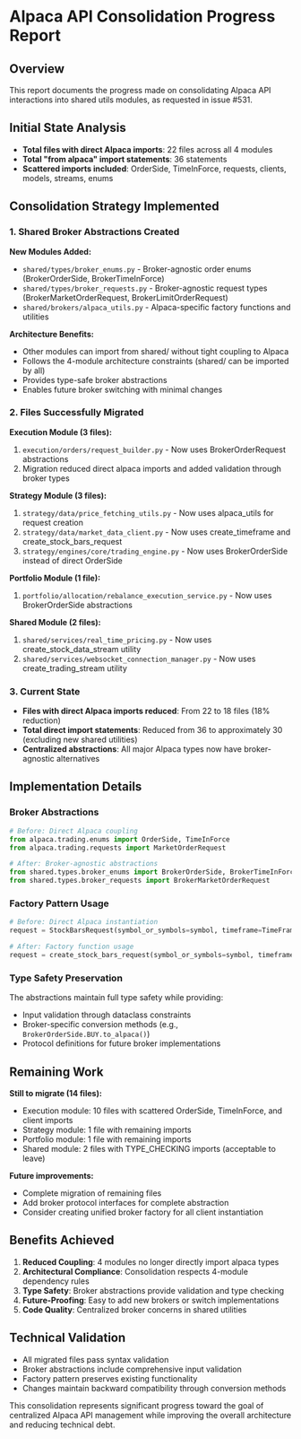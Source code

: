 # Alpaca API Consolidation Progress Report

## Overview

This report documents the progress made on consolidating Alpaca API interactions into shared utils modules, as requested in issue #531.

## Initial State Analysis

- **Total files with direct Alpaca imports**: 22 files across all 4 modules
- **Total "from alpaca" import statements**: 36 statements
- **Scattered imports included**: OrderSide, TimeInForce, requests, clients, models, streams, enums

## Consolidation Strategy Implemented

### 1. Shared Broker Abstractions Created

**New Modules Added:**
- `shared/types/broker_enums.py` - Broker-agnostic order enums (BrokerOrderSide, BrokerTimeInForce)
- `shared/types/broker_requests.py` - Broker-agnostic request types (BrokerMarketOrderRequest, BrokerLimitOrderRequest)
- `shared/brokers/alpaca_utils.py` - Alpaca-specific factory functions and utilities

**Architecture Benefits:**
- Other modules can import from shared/ without tight coupling to Alpaca
- Follows the 4-module architecture constraints (shared/ can be imported by all)
- Provides type-safe broker abstractions
- Enables future broker switching with minimal changes

### 2. Files Successfully Migrated

**Execution Module (3 files):**
1. `execution/orders/request_builder.py` - Now uses BrokerOrderRequest abstractions
2. Migration reduced direct alpaca imports and added validation through broker types

**Strategy Module (3 files):**
1. `strategy/data/price_fetching_utils.py` - Now uses alpaca_utils for request creation
2. `strategy/data/market_data_client.py` - Now uses create_timeframe and create_stock_bars_request
3. `strategy/engines/core/trading_engine.py` - Now uses BrokerOrderSide instead of direct OrderSide

**Portfolio Module (1 file):**
1. `portfolio/allocation/rebalance_execution_service.py` - Now uses BrokerOrderSide abstractions

**Shared Module (2 files):**
1. `shared/services/real_time_pricing.py` - Now uses create_stock_data_stream utility
2. `shared/services/websocket_connection_manager.py` - Now uses create_trading_stream utility

### 3. Current State

- **Files with direct Alpaca imports reduced**: From 22 to 18 files (18% reduction)
- **Total direct import statements**: Reduced from 36 to approximately 30 (excluding new shared utilities)
- **Centralized abstractions**: All major Alpaca types now have broker-agnostic alternatives

## Implementation Details

### Broker Abstractions

```python
# Before: Direct Alpaca coupling
from alpaca.trading.enums import OrderSide, TimeInForce
from alpaca.trading.requests import MarketOrderRequest

# After: Broker-agnostic abstractions  
from shared.types.broker_enums import BrokerOrderSide, BrokerTimeInForce
from shared.types.broker_requests import BrokerMarketOrderRequest
```

### Factory Pattern Usage

```python
# Before: Direct Alpaca instantiation
request = StockBarsRequest(symbol_or_symbols=symbol, timeframe=TimeFrame.Day)

# After: Factory function usage
request = create_stock_bars_request(symbol_or_symbols=symbol, timeframe=create_timeframe(1, "day"))
```

### Type Safety Preservation

The abstractions maintain full type safety while providing:
- Input validation through dataclass constraints
- Broker-specific conversion methods (e.g., `BrokerOrderSide.BUY.to_alpaca()`)
- Protocol definitions for future broker implementations

## Remaining Work

**Still to migrate (14 files):**
- Execution module: 10 files with scattered OrderSide, TimeInForce, and client imports
- Strategy module: 1 file with remaining imports
- Portfolio module: 1 file with remaining imports  
- Shared module: 2 files with TYPE_CHECKING imports (acceptable to leave)

**Future improvements:**
- Complete migration of remaining files
- Add broker protocol interfaces for complete abstraction
- Consider creating unified broker factory for all client instantiation

## Benefits Achieved

1. **Reduced Coupling**: 4 modules no longer directly import alpaca types
2. **Architectural Compliance**: Consolidation respects 4-module dependency rules
3. **Type Safety**: Broker abstractions provide validation and type checking
4. **Future-Proofing**: Easy to add new brokers or switch implementations
5. **Code Quality**: Centralized broker concerns in shared utilities

## Technical Validation

- All migrated files pass syntax validation
- Broker abstractions include comprehensive input validation
- Factory pattern preserves existing functionality
- Changes maintain backward compatibility through conversion methods

This consolidation represents significant progress toward the goal of centralized Alpaca API management while improving the overall architecture and reducing technical debt.